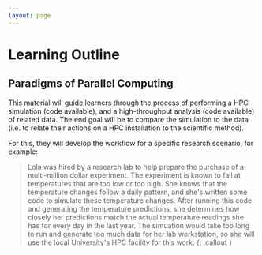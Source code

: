 ```yaml
---
layout: page
---
```


# Learning Outline 

## Paradigms of Parallel Computing

This material will guide learners through the process of
performing a HPC simulation (code available),
and a high-throughput analysis (code available) of related data. The end goal will be to compare the simulation to the data (i.e. to relate their actions on a HPC installation to the scientific method).

For this, they will develop the workflow for a specific research scenario,
for example:

> Lola was hired by a research lab to help prepare the purchase of a multi-million dollar experiment.
> The experiment is known to fail at temperatures that are too low or too high.
> She knows that the temperature changes follow a daily pattern,
> and she's written some code to simulate these temperature changes.
> After running this code and generating the temperature predictions,
> she determines how closely her predictions match the actual temperature readings
> she has for every day in the last year.
> The simuation would take too long to run
> and generate too much data for her lab workstation,
> so she will use the local University's HPC facility for this work.
{: .callout }
